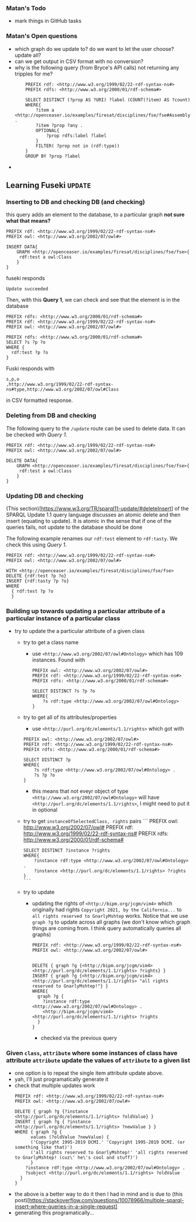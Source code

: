 ### Matan's Todo
- mark things in GitHub tasks

### Matan's Open questions
- which graph do we update to? do we want to let the user choose? update all? 
- can we get output in CSV format with no conversion? 
- why is the following query (from Bryce's API calls) not returning any tripples for me? 
    ```
        PREFIX rdf: <http://www.w3.org/1999/02/22-rdf-syntax-ns#>
        PREFIX rdfs: <http://www.w3.org/2000/01/rdf-schema#>

        SELECT DISTINCT (?prop AS ?URI) ?label (COUNT(?item) AS ?count)
        WHERE{
            ?item a <http://openceaser.io/examples/firesat/disciplines/fse/fse#Assembly> .
            ?item ?prop ?any .
            OPTIONAL{
                ?prop rdfs:label ?label
            }
            FILTER( ?prop not in (rdf:type))
        }
        GROUP BY ?prop ?label
    ```
- 


## Learning Fuseki `UPDATE`

### Inserting to DB and checking DB (and checking)
this query adds an element to the database, to a particular graph **not sure what that means?**
```
PREFIX rdf: <http://www.w3.org/1999/02/22-rdf-syntax-ns#>
PREFIX owl: <http://www.w3.org/2002/07/owl#>
    
INSERT DATA{
 	GRAPH <http://openceaser.io/examples/firesat/disciplines/fse/fse>{
 	 rdf:test a owl:Class
	}
}
```
fuseki responds
```
Update succeeded
```
Then, with this **Query 1**, we can check and see that the element is in the database 
```
PREFIX rdfs: <http://www.w3.org/2000/01/rdf-schema#>
PREFIX rdf: <http://www.w3.org/1999/02/22-rdf-syntax-ns#>
PREFIX owl: <http://www.w3.org/2002/07/owl#>
    
PREFIX rdfs: <http://www.w3.org/2000/01/rdf-schema#>
SELECT ?s ?p ?o 
WHERE {
  rdf:test ?p ?o
}
```
Fuski responds with 
```csv
s,p,o
,http://www.w3.org/1999/02/22-rdf-syntax-ns#type,http://www.w3.org/2002/07/owl#Class
```
in CSV formatted response.

### Deleting from DB and checking 
The following query to the `/update` route can be used to delete data. It can be checked with *Query 1*. 

```
PREFIX rdf: <http://www.w3.org/1999/02/22-rdf-syntax-ns#>
PREFIX owl: <http://www.w3.org/2002/07/owl#>
    
DELETE DATA{
 	GRAPH <http://openceaser.io/examples/firesat/disciplines/fse/fse>{
 	 rdf:test a owl:Class
	}
}
```

### Updating DB and checking 
(This section)[https://www.w3.org/TR/sparql11-update/#deleteInsert] of the SPARQL Update 1.1 query language discusses an atomic delete and then insert (equating to update). It is atomic in the sense that if one of the queries fails, not update to the database should be done

The following example renames our `rdf:test` element to `rdf:tasty`. We check this using *Query 1*.
```
PREFIX rdf: <http://www.w3.org/1999/02/22-rdf-syntax-ns#>
PREFIX owl: <http://www.w3.org/2002/07/owl#>

WITH <http://openceaser.io/examples/firesat/disciplines/fse/fse>
DELETE {rdf:test ?p ?o}
INSERT {rdf:tasty ?p ?o}
WHERE
  { rdf:test ?p ?o
  } 
``` 

### Building up towards updating a particular attribute of a particular instance of a particular class
- try to update the a particular attribute of a given class
  - try to get a class name
    - use `<http://www.w3.org/2002/07/owl#Ontology>` which has 109 instances. Found with 
        ```
        PREFIX owl: <http://www.w3.org/2002/07/owl#>
        PREFIX rdf: <http://www.w3.org/1999/02/22-rdf-syntax-ns#>
        PREFIX rdfs: <http://www.w3.org/2000/01/rdf-schema#>

        SELECT DISTINCT ?s ?p ?o
        WHERE{
            ?s rdf:type <http://www.w3.org/2002/07/owl#Ontology>
        }
        ```
  - try to get all of its attributes/properties
    - use `<http://purl.org/dc/elements/1.1/rights>` which got with 
    ```
    PREFIX owl: <http://www.w3.org/2002/07/owl#>
    PREFIX rdf: <http://www.w3.org/1999/02/22-rdf-syntax-ns#>
    PREFIX rdfs: <http://www.w3.org/2000/01/rdf-schema#>

    SELECT DISTINCT ?p 
    WHERE{
        ?s rdf:type <http://www.w3.org/2002/07/owl#Ontology> . 
        ?s ?p ?o
    }
    ```
    - this means that not eveyr object of type `<http://www.w3.org/2002/07/owl#Ontology>` will have `<http://purl.org/dc/elements/1.1/rights>`, I might need to put it in optional  
  - try to get `instanceOfSelectedClass, rights` pairs 
        ```
        PREFIX owl: <http://www.w3.org/2002/07/owl#>
        PREFIX rdf: <http://www.w3.org/1999/02/22-rdf-syntax-ns#>
        PREFIX rdfs: <http://www.w3.org/2000/01/rdf-schema#>

        SELECT DISTINCT ?instance ?rights 
        WHERE{
            ?instance rdf:type <http://www.w3.org/2002/07/owl#Ontology> . 
            ?instance <http://purl.org/dc/elements/1.1/rights> ?rights
        }
        ``` 
  - try to update
    - updating the rights of `<http://bipm.org/jcgm/vim4>` which originally had rights `Copyright 2021, by the California...` to `all rights reserved to GnarlyMshtep` works. Notice that we use `graph ?g` to update across all graphs (we don't know which graph things are coming from. I think query automatically queries all graphs)
      ```
      PREFIX rdf: <http://www.w3.org/1999/02/22-rdf-syntax-ns#>
      PREFIX owl: <http://www.w3.org/2002/07/owl#>


      DELETE { graph ?g {<http://bipm.org/jcgm/vim4> <http://purl.org/dc/elements/1.1/rights> ?rights} }
      INSERT { graph ?g {<http://bipm.org/jcgm/vim4> <http://purl.org/dc/elements/1.1/rights> "all rights reserved to GnarlyMshtep!"} }
      WHERE{ 
        graph ?g {
          ?instance rdf:type <http://www.w3.org/2002/07/owl#Ontology> . 
          <http://bipm.org/jcgm/vim4> <http://purl.org/dc/elements/1.1/rights> ?rights
        }
      }
      ```
      - checked via the previous query


### Given `class`, `attribute` where some instances of class have attribute `attribute` update the values of `attribute` to a given list
- one option is to repeat the single item attribute update above. 
- yah, I'll just programatically generate it
- check that multiple updates work
  ```
  PREFIX rdf: <http://www.w3.org/1999/02/22-rdf-syntax-ns#>
  PREFIX owl: <http://www.w3.org/2002/07/owl#>

  DELETE { graph ?g {?instance <http://purl.org/dc/elements/1.1/rights> ?oldValue} } 
  INSERT { graph ?g { ?instance <http://purl.org/dc/elements/1.1/rights> ?newValue } }
  WHERE { graph ?g {
        values (?oldValue ?newValue) { 
        ('Copyright 1995-2019 DCMI.' 'Copyright 1995-2019 DCMI. (or something like that)')
        ('all rights reserved to GnarlyMshtep!' 'all rights reserved to GnarlyMshtep! (cuz\' he\'s cool and stuff)')
        }
      ?instance rdf:type <http://www.w3.org/2002/07/owl#Ontology> . 
      ?subject <http://purl.org/dc/elements/1.1/rights> ?oldValue
    }
  }
  ```
- the above is a better way to do it then I had in mind and is due to (this post)[https://stackoverflow.com/questions/10078966/multiple-sparql-insert-where-queries-in-a-single-request]
- generating this programatically...

